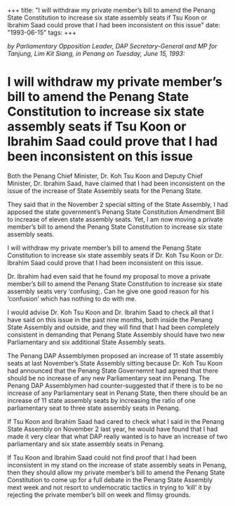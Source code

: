 +++ 
title: "I will withdraw my private member’s bill to amend the Penang State Constitution to increase six state assembly seats if Tsu Koon or Ibrahim Saad could prove that I had been inconsistent on this issue"
date: "1993-06-15"
tags:
+++

_by Parliamentary Opposition Leader, DAP Secretary-General and MP for Tanjung, Lim Kit Siang, in Penang on Tuesday, June 15, 1993:_

# I will withdraw my private member’s bill to amend the Penang State Constitution to increase six state assembly seats if Tsu Koon or Ibrahim Saad could prove that I had been inconsistent on this issue	  

Both the Penang Chief Minister, Dr. Koh Tsu Koon and Deputy Chief Minister, Dr. Ibrahim Saad, have claimed that I had been inconsistent on the issue of the increase of State Assembly seats for the Penang State.</u>

They said that in the November 2 special sitting of the State Assembly, I had apposed the state government’s Penang State Constitution Amendment Bill to increase of eleven state assembly seats. Yet, I am now moving a private member’s bill to amend the Penang State Constitution to increase six state assembly seats.

I will withdraw my private member’s bill to amend the Penang State Constitution to increase six state assembly seats if Dr. Koh Tsu Koon or Dr. Ibrahim Saad could prove that I had been inconsistent on this issue.

Dr. Ibrahim had even said that he found my proposal to move a private member’s bill to amend the Penang State Constitution to increase six state assembly seats very ‘confusing;. Can he give one good reason for his ‘confusion’ which has nothing to do with me.

I would advise Dr. Koh Tsu Koon and Dr. Ibrahim Saad to check all that I have said on this issue in the past nine months, both inside the Penang State Assembly and outside, and they will find that I had been completely consistent in demanding that Penang State Assembly should have two new Parliamentary and six additional State Assembly seats.

The Penang DAP Assemblymen proposed an increase of 11 state assembly seats at last November’s State Assembly sitting because Dr. Koh Tsu Koon had announced that the Penang State Governemnt had agreed that there should be no increase of any new Parliamentary seat inn Penang. The Penang DAP Assemblymen had counter-suggested that if there is to be no increase of any Parliamentary seat in Penang State, then there should be an increase of 11 state assembly seats by increasing the ratio of one parliamentary seat to three state assembly seats in Penang.

If Tsu Koon and Ibrahim Saad had cared to check what I said in the Penang State Assembly on November 2 last year, he would have found that I had made it very clear that what DAP really wanted is to have an increase of two parliamentary and six state assembly seats in Penang.

If Tsu Koon and Ibrahim Saad could not find proof that I had been inconsistent in my stand on the increase of state assembly seats in Penang, then they should allow my private member’s bill to amend the Penang State Constitution to come up for a full debate in the Penang State Assembly mext week and not resort to undemocratic tactics in trying to ‘kill’ it by rejecting the private member’s bill on week and flimsy grounds.
 
